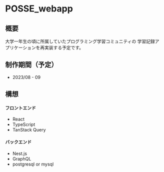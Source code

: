 # POSSE_webapp

## 概要

大学一年生の頃に所属していたプログラミング学習コミュニティの 学習記録アプリケーションを再実装する予定です。

## 制作期間（予定）

- 2023/08 - 09

## 構想

#### フロントエンド

- React
- TypeScript
- TanStack Query

#### バックエンド

- Nest.js
- GraphQL
- postgresql or mysql
